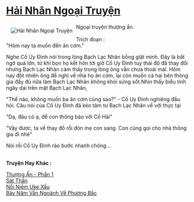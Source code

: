 <a href="https://utruyen.com/hai-nhan-ngoai-truyen/22439/" title="Hải Nhân Ngoại Truyện"><h1>Hải Nhân Ngoại Truyện</h1></a><div style="display:table"><img align="right" style="float: left; padding: 10px;" src="https://utruyen.com/images/story/200x260/hai-nhan-ngoai-truyen.jpg" alt="Hải Nhân Ngoại Truyện">Ngoại truyện thượng ẩn.<br/><br/>Trích đoạn :<br/>"Hôm nay ta muốn đến ăn cơm."<p></p>Nghe Cố Uy Đình nói trong lòng Bạch Lạc Nhân bỗng giật mình. Đây là bất ngờ quá lớn, từ khi bọn họ kết hôn tới giờ Cố Uy Đình tuy thái độ đã thay đổi nhưng Bạch Lạc Nhân cảm thấy trong lòng ông vẫn chưa thoải mái. Hôm nay đột nhiên ông đề nghị về nhà họ ăn cơm, lại còn muốn cả hai bên thông gia đầy đủ nữa làm Bạch Lạc Nhân không khỏi sửng sốt.Nhìn thấy biểu tình ngây dại trên mặt Bạch Lạc Nhân, <p></p>"Thế nào, không muốn ba ăn cơm cùng sao?" - Cố Uy Đình nghiêng đầu hỏi. Câu nói của Cố Uy Đình đã kéo tâm tư Bạch Lạc Nhân về với thực tại<p></p> "Dạ, đâu có ạ, để con thông báo với Cố Hải"<p></p>"Vậy được, ta về thay đồ rồi đón mẹ con sang. Con cũng gọi cho nhà thông gia đi nhé"<p></p>Nói rồi Cố Uy Đình rảo bước nhanh chóng...</div><p><br><b>Truyện Hay Khác :</b></p><a href="https://utruyen.com/thuong-an-phan-1/22438/" alt="Thượng Ẩn - Phần 1">Thượng Ẩn - Phần 1</a><br/><a href="https://github.com/quanluxury/truyenhot/tree/master/truyenhay/4980/" alt="Sát Thần">Sát Thần</a><br/><a href="https://github.com/quanluxury/dammy/tree/master/truyenhay/23012/" alt="Nỗi Niềm Uke Xấu">Nỗi Niềm Uke Xấu</a><br/><a href="https://github.com/quanluxury/truyenhot/tree/master/truyenhay/12921/" alt="Bảy Năm Vẫn Ngoảnh Về Phương Bắc">Bảy Năm Vẫn Ngoảnh Về Phương Bắc</a><br/>